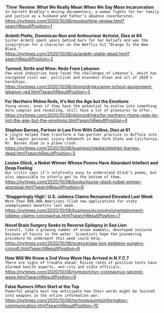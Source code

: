 **‘Time’ Review: What We Really Mean When We Say Mass Incarceration**\
`In Garrett Bradley’s moving documentary, a woman fights for her family and justice as a husband and father’s absence reverberates.`\
https://nytimes.com/2020/10/08/movies/time-review.html?searchResultPosition=1

**Ardeth Platte, Dominican Nun and Antinuclear Activist, Dies at 84**\
`Sister Ardeth spent years behind bars for her beliefs and was the inspiration for a character on the Netflix hit “Orange Is the New Black.”`\
https://nytimes.com/2020/10/08/us/ardeth-platte-dead.html?searchResultPosition=2

**Turmoil, Strife and Wine: Reds From Lebanon**\
`Few wine industries have faced the challenges of Lebanon’s, which has navigated civil war, political and economic blows and all of 2020’s hardships.`\
https://nytimes.com/2020/10/08/dining/drinks/wine-school-assignment-lebanon-red.html?searchResultPosition=3

**For Northern Rhône Reds, It’s Not the Age but the Emotions**\
`Young wines, even if they have the potential to evolve into something more complex and revealing, still have a lot of pleasures to offer.`\
https://nytimes.com/2020/10/08/dining/drinks/for-northern-rhone-reds-its-not-the-age-but-the-emotions.html?searchResultPosition=4

**Stephen Barnes, Partner in Law Firm With Cellino, Dies at 61**\
`A jingle helped them transform a two-partner practice in Buffalo into a 50-lawyer personal injury behemoth in New York State and California. Mr. Barnes died in a plane crash.`\
https://nytimes.com/2020/10/08/business/media/stephen-barnes-dead.html?searchResultPosition=5

**Louise Glück, a Nobel Winner Whose Poems Have Abundant Intellect and Deep Feeling**\
`Our critic says it’s relatively easy to understand Glück’s poems, but also impossible to utterly get to the bottom of them.`\
https://nytimes.com/2020/10/08/books/louise-gluck-nobel-winner-appraisal.html?searchResultPosition=6

**‘Staggeringly High’: U.S. Jobless Claims Remained Elevated Last Week**\
`More than 800,000 Americans filed new applications for state unemployment benefits last week.`\
https://nytimes.com/2020/10/08/business/economy/unemployment-jobless-claims-coronavirus.html?searchResultPosition=7

**Novel Brain Surgery Seeks to Reverse Epilepsy in Sea Lion**\
`Cronutt, like a growing number of ocean mammals, developed seizures because of toxins in the water. Scientists hope the pioneering procedure he underwent this week could help.`\
https://nytimes.com/2020/10/08/science/sea-lion-epilepsy-surgery-cronutt.html?searchResultPosition=8

**How Will We Know a 2nd Virus Wave Has Arrived in N.Y.C.?**\
`There are signs of trouble ahead: Rising rates of positive tests have alarmed health experts, and city and state officials.`\
https://nytimes.com/2020/10/08/nyregion/nyc-coronavirus-second-wave.html?searchResultPosition=9

**False Rumors Often Start at the Top**\
`Powerful people must now anticipate how their words might be twisted into weapons in the online information war.`\
https://nytimes.com/2020/10/08/technology/misinformation-communication.html?searchResultPosition=10

